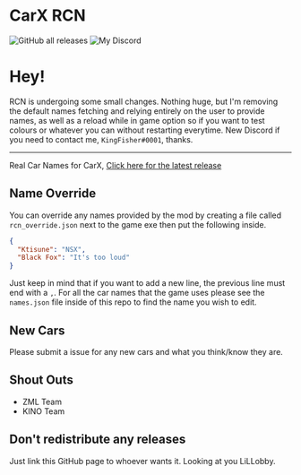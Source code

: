 # CarX RCN

![GitHub all releases](https://img.shields.io/github/downloads/Hi-ImKyle/CarX_RCN/total)
![My Discord](https://img.shields.io/badge/Discord-KingFisher%230001-738ADB)

# Hey!

RCN is undergoing some small changes. Nothing huge, but I'm removing the default names fetching and relying entirely on the user to provide names, as well as a reload while in game option so if you want to test colours or whatever you can without restarting everytime. New Discord if you need to contact me, `KingFisher#0001`, thanks.

---

Real Car Names for CarX, [Click here for the latest release](https://github.com/Hi-ImKyle/CarX_RCN/releases/latest)

## Name Override

You can override any names provided by the mod by creating a file called `rcn_override.json` next to the game exe then put the following inside.

```json
{
  "Ktisune": "NSX",
  "Black Fox": "It's too loud"
}
```

Just keep in mind that if you want to add a new line, the previous line must end with a `,`. For all the car names that the game uses please see the `names.json` file inside of this repo to find the name you wish to edit.

## New Cars

Please submit a issue for any new cars and what you think/know they are.

## Shout Outs

- ZML Team
- KINO Team

## Don't redistribute any releases

Just link this GitHub page to whoever wants it.
Looking at you LiLLobby.
